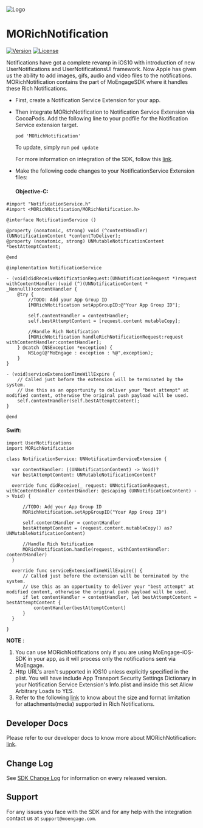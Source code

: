 ![Logo](https://github.com/moengage/MoEngage-iOS-SDK/blob/master/Images/moe_logo_blue.png)
# MORichNotification

[![Version](https://img.shields.io/cocoapods/v/MORichNotification.svg?style=flat)](http://cocoapods.org/pods/MORichNotification)
[![License](https://img.shields.io/cocoapods/l/MORichNotification.svg?style=flat)](http://cocoapods.org/pods/MORichNotification)

Notifications have got a complete revamp in iOS10 with introduction of new UserNotifications and UserNotificationsUI framework. Now Apple has given us the ability to add images, gifs, audio and video files to the notifications. MORichNotification contains the part of MoEngageSDK where it handles these Rich Notifications.


* First, create a Notification Service Extension for your app.

* Then integrate MORichNotification to Notification Service Extension via CocoaPods. Add the following line to your podfile for the Notification Service extension target. 

  ```pod 'MORichNotification'```

  To update, simply run ```pod update```

  For more information on integration of the SDK, follow this [link](https://docs.moengage.com/docs/push-notification-implementation#notification-service-extension-target-implementation).

* Make the following code changes to your NotificationService Extension files:
  #### Objective-C:
  
```
#import "NotificationService.h"
#import <MORichNotification/MORichNotification.h>

@interface NotificationService ()

@property (nonatomic, strong) void (^contentHandler)(UNNotificationContent *contentToDeliver);
@property (nonatomic, strong) UNMutableNotificationContent *bestAttemptContent;

@end

@implementation NotificationService

- (void)didReceiveNotificationRequest:(UNNotificationRequest *)request withContentHandler:(void (^)(UNNotificationContent * _Nonnull))contentHandler {
    @try {
        //TODO: Add your App Group ID
        [MORichNotification setAppGroupID:@"Your App Group ID"];
        
        self.contentHandler = contentHandler;
        self.bestAttemptContent = [request.content mutableCopy];
        
        //Handle Rich Notification
        [MORichNotification handleRichNotificationRequest:request withContentHandler:contentHandler];
    } @catch (NSException *exception) {
        NSLog(@"MoEngage : exception : %@",exception);
    }
}

- (void)serviceExtensionTimeWillExpire {
    // Called just before the extension will be terminated by the system.
    // Use this as an opportunity to deliver your "best attempt" at modified content, otherwise the original push payload will be used.
    self.contentHandler(self.bestAttemptContent);
}

@end
```
  
  #### Swift:
  ```
import UserNotifications
import MORichNotification

class NotificationService: UNNotificationServiceExtension {

    var contentHandler: ((UNNotificationContent) -> Void)?
    var bestAttemptContent: UNMutableNotificationContent?

    override func didReceive(_ request: UNNotificationRequest, withContentHandler contentHandler: @escaping (UNNotificationContent) -> Void) {
        
        //TODO: Add your App Group ID
        MORichNotification.setAppGroupID("Your App Group ID")
        
        self.contentHandler = contentHandler
        bestAttemptContent = (request.content.mutableCopy() as? UNMutableNotificationContent)
        
        //Handle Rich Notification
        MORichNotification.handle(request, withContentHandler: contentHandler)
    }
    
    override func serviceExtensionTimeWillExpire() {
        // Called just before the extension will be terminated by the system.
        // Use this as an opportunity to deliver your "best attempt" at modified content, otherwise the original push payload will be used.
        if let contentHandler = contentHandler, let bestAttemptContent =  bestAttemptContent {
            contentHandler(bestAttemptContent)
        }
    }

}
```

**NOTE** : 
1. You can use MORichNotifications only if you are using MoEngage-iOS-SDK in your app, as it will process only the notifications sent via MoEngage.
2. Http URL's aren't supported in iOS10 unless explicitly specified in the plist. You will have include App Transport Security Settings Dictionary in your Notification Service Extension's Info.plist and inside this set Allow Arbitrary Loads to YES.
3. Refer to the following [link](https://developer.apple.com/documentation/usernotifications/unnotificationattachment#overview) to know about the size and format limitation for attachments(media) supported in Rich Notifications.


## Developer Docs
Please refer to our developer docs to know more about MORichNotification: [link](https://docs.moengage.com/docs/push-notification-implementation#notification-service-extension-target-implementation).

## Change Log
See [SDK Change Log](https://github.com/moengage/MORichNotification/blob/master/CHANGELOG.md) for information on every released version.

## Support
For any issues you face with the SDK and for any help with the integration contact us at `support@moengage.com`.

